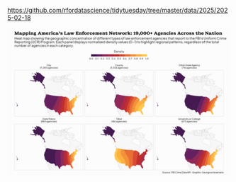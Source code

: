 https://github.com/rfordatascience/tidytuesday/tree/master/data/2025/2025-02-18

![](plots/agencies.png)
